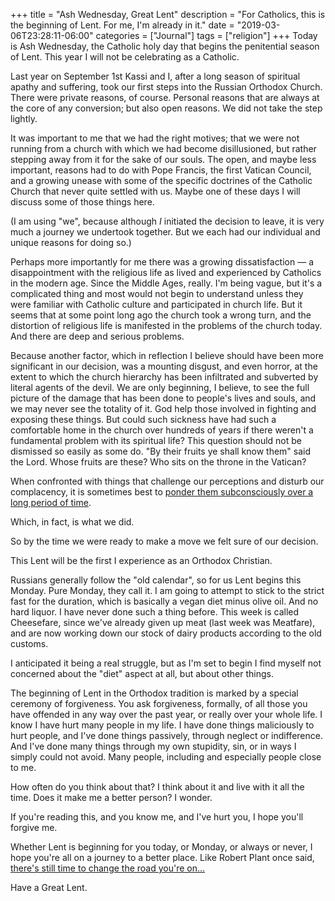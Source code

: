 +++
title = "Ash Wednesday, Great Lent"
description = "For Catholics, this is the beginning of Lent. For me, I'm already in it."
date = "2019-03-06T23:28:11-06:00"
categories = ["Journal"]
tags = ["religion"]
+++
Today is Ash Wednesday, the Catholic holy day that begins the penitential season of Lent. This year I will not be celebrating as a Catholic.

Last year on September 1st Kassi and I, after a long season of spiritual apathy and suffering, took our first steps into the Russian Orthodox Church. There were private reasons, of course. Personal reasons that are always at the core of any conversion; but also open reasons. We did not take the step lightly. 
<!--more-->
It was important to me that we had the right motives; that we were not running from a church with which we had become disillusioned, but rather stepping away from it for the sake of our souls. The open, and maybe less important, reasons had to do with Pope Francis, the first Vatican Council, and a growing unease with some of the specific doctrines of the Catholic Church that never quite settled with us. Maybe one of these days I will discuss some of those things here. 

(I am using "we", because although *I* initiated the decision to leave, it is very much a journey we undertook together. But we each had our individual and unique reasons for doing so.)

Perhaps more importantly for me there was a growing dissatisfaction — a disappointment  with the religious life as lived and experienced by Catholics in the modern age. Since the Middle Ages, really. I'm being vague, but it's a complicated thing and most would not begin to understand unless they were familiar with Catholic culture and participated in church life. But it seems that at some point long ago the church took a wrong turn, and the distortion of religious life is manifested in the problems of the church today. And there are deep and serious problems.

Because another factor, which in reflection I believe should have been more significant in our decision, was a mounting disgust, and even horror, at the extent to which the church hierarchy has been infiltrated and subverted by literal agents of the devil. We are only beginning, I believe, to see the full picture of the damage that has been done to people's lives and souls, and we may never see the totality of it. God help those involved in fighting and exposing these things. But could such sickness have had such a comfortable home in the church over hundreds of years if there weren't a fundamental problem with its spiritual life? This question should not be dismissed so easily as some do. "By their fruits ye shall know them" said the Lord. Whose fruits are these? Who sits on the throne in the Vatican?

When confronted with things that challenge our perceptions and disturb our complacency, it is sometimes best to [ponder them subconsciously over a long period of time](https://www.amazon.com/Hare-Brain-Tortoise-Mind-Intelligence/dp/0060955414/ref=sr_1_1?keywords=tortoise+mind&qid=1551972178&s=gateway&sr=8-1). 

Which, in fact, is what we did.  

So by the time we were ready to make a move we felt sure of our decision. 

This Lent will be the first I experience as an Orthodox Christian. 

Russians generally follow the "old calendar", so for us Lent begins this Monday. Pure Monday, they call it. I am going to attempt to stick to the strict fast for the duration, which is basically a vegan diet minus olive oil. And no hard liquor. I have never done such a thing before. This week is called Cheesefare, since we've already given up meat (last week was Meatfare), and are now working down our stock of dairy products according to the old customs. 

I anticipated it being a real struggle, but as I'm set to begin I find myself not concerned about the "diet" aspect at all, but about other things.

The beginning of Lent in the Orthodox tradition is marked by a special ceremony of forgiveness. You ask forgiveness, formally, of all those you have offended in any way over the past year, or really over your whole life. I know I have hurt many people in my life. I have done things maliciously to hurt people, and I've done things passively, through neglect or indifference. And I've done many things through my own stupidity, sin, or in ways I simply could not avoid. Many people, including and especially people close to me. 

How often do you think about that? I think about it and live with it all the time. Does it make me a better person? I wonder.

If you're reading this, and you know me, and I've hurt you, I hope you'll forgive me. 

Whether Lent is beginning for you today, or Monday, or always or never, I hope you're all on a journey to a better place. Like Robert Plant once said, [there's still time to change the road you're on…](https://www.youtube.com/watch?v=D9ioyEvdggk)

Have a Great Lent.
